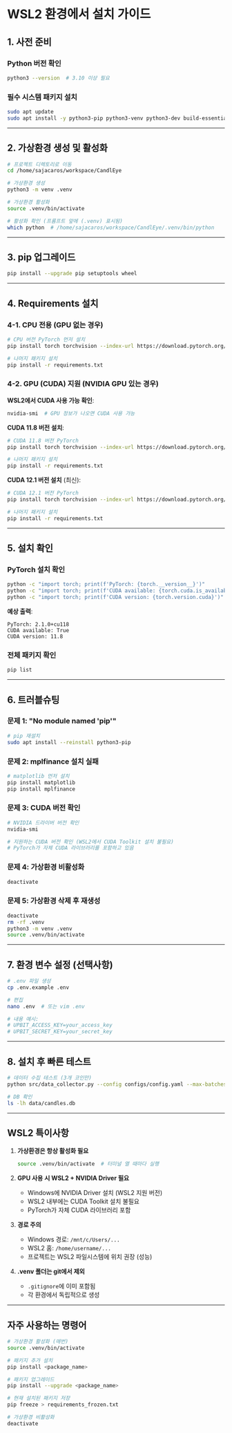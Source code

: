 # WSL2 환경에서 설치 가이드

## 1. 사전 준비

### Python 버전 확인
```bash
python3 --version  # 3.10 이상 필요
```

### 필수 시스템 패키지 설치
```bash
sudo apt update
sudo apt install -y python3-pip python3-venv python3-dev build-essential
```

---

## 2. 가상환경 생성 및 활성화

```bash
# 프로젝트 디렉토리로 이동
cd /home/sajacaros/workspace/CandlEye

# 가상환경 생성
python3 -m venv .venv

# 가상환경 활성화
source .venv/bin/activate

# 활성화 확인 (프롬프트 앞에 (.venv) 표시됨)
which python  # /home/sajacaros/workspace/CandlEye/.venv/bin/python
```

---

## 3. pip 업그레이드

```bash
pip install --upgrade pip setuptools wheel
```

---

## 4. Requirements 설치

### 4-1. CPU 전용 (GPU 없는 경우)

```bash
# CPU 버전 PyTorch 먼저 설치
pip install torch torchvision --index-url https://download.pytorch.org/whl/cpu

# 나머지 패키지 설치
pip install -r requirements.txt
```

### 4-2. GPU (CUDA) 지원 (NVIDIA GPU 있는 경우)

**WSL2에서 CUDA 사용 가능 확인**:
```bash
nvidia-smi  # GPU 정보가 나오면 CUDA 사용 가능
```

**CUDA 11.8 버전 설치**:
```bash
# CUDA 11.8 버전 PyTorch
pip install torch torchvision --index-url https://download.pytorch.org/whl/cu118

# 나머지 패키지 설치
pip install -r requirements.txt
```

**CUDA 12.1 버전 설치** (최신):
```bash
# CUDA 12.1 버전 PyTorch
pip install torch torchvision --index-url https://download.pytorch.org/whl/cu121

# 나머지 패키지 설치
pip install -r requirements.txt
```

---

## 5. 설치 확인

### PyTorch 설치 확인
```bash
python -c "import torch; print(f'PyTorch: {torch.__version__}')"
python -c "import torch; print(f'CUDA available: {torch.cuda.is_available()}')"
python -c "import torch; print(f'CUDA version: {torch.version.cuda}')" # GPU인 경우
```

**예상 출력**:
```
PyTorch: 2.1.0+cu118
CUDA available: True
CUDA version: 11.8
```

### 전체 패키지 확인
```bash
pip list
```

---

## 6. 트러블슈팅

### 문제 1: "No module named 'pip'"
```bash
# pip 재설치
sudo apt install --reinstall python3-pip
```

### 문제 2: mplfinance 설치 실패
```bash
# matplotlib 먼저 설치
pip install matplotlib
pip install mplfinance
```

### 문제 3: CUDA 버전 확인
```bash
# NVIDIA 드라이버 버전 확인
nvidia-smi

# 지원하는 CUDA 버전 확인 (WSL2에서 CUDA Toolkit 설치 불필요)
# PyTorch가 자체 CUDA 라이브러리를 포함하고 있음
```

### 문제 4: 가상환경 비활성화
```bash
deactivate
```

### 문제 5: 가상환경 삭제 후 재생성
```bash
deactivate
rm -rf .venv
python3 -m venv .venv
source .venv/bin/activate
```

---

## 7. 환경 변수 설정 (선택사항)

```bash
# .env 파일 생성
cp .env.example .env

# 편집
nano .env  # 또는 vim .env

# 내용 예시:
# UPBIT_ACCESS_KEY=your_access_key
# UPBIT_SECRET_KEY=your_secret_key
```

---

## 8. 설치 후 빠른 테스트

```bash
# 데이터 수집 테스트 (3개 코인만)
python src/data_collector.py --config configs/config.yaml --max-batches 5

# DB 확인
ls -lh data/candles.db
```

---

## WSL2 특이사항

1. **가상환경은 항상 활성화 필요**
   ```bash
   source .venv/bin/activate  # 터미널 열 때마다 실행
   ```

2. **GPU 사용 시 WSL2 + NVIDIA Driver 필요**
   - Windows에 NVIDIA Driver 설치 (WSL2 지원 버전)
   - WSL2 내부에는 CUDA Toolkit 설치 불필요
   - PyTorch가 자체 CUDA 라이브러리 포함

3. **경로 주의**
   - Windows 경로: `/mnt/c/Users/...`
   - WSL2 홈: `/home/username/...`
   - 프로젝트는 WSL2 파일시스템에 위치 권장 (성능)

4. **.venv 폴더는 git에서 제외**
   - `.gitignore`에 이미 포함됨
   - 각 환경에서 독립적으로 생성

---

## 자주 사용하는 명령어

```bash
# 가상환경 활성화 (매번)
source .venv/bin/activate

# 패키지 추가 설치
pip install <package_name>

# 패키지 업그레이드
pip install --upgrade <package_name>

# 현재 설치된 패키지 저장
pip freeze > requirements_frozen.txt

# 가상환경 비활성화
deactivate
```

